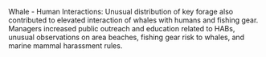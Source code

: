 Whale - Human Interactions: Unusual distribution of key forage also contributed to elevated interaction of whales with humans and fishing gear. Managers increased public outreach and education related to HABs, unusual observations on area beaches, fishing gear risk to whales, and marine mammal harassment rules.
